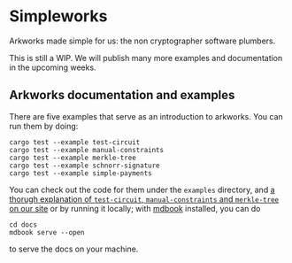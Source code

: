 # Simpleworks

Arkworks made simple for us: the non cryptographer software plumbers.

This is still a WIP. We will publish many more examples and documentation in the upcoming weeks.
 
## Arkworks documentation and examples

There are five examples that serve as an introduction to arkworks. You can run them by doing:

``` shell
cargo test --example test-circuit
cargo test --example manual-constraints
cargo test --example merkle-tree
cargo test --example schnorr-signature
cargo test --example simple-payments
```

You can check out the code for them under the `examples` directory, and [a thorugh explanation of `test-circuit`, `manual-constraints` and `merkle-tree` on our site](https://entropy1729.github.io/simpleworks/overview.html) or by running it locally; with [mdbook](https://rust-lang.github.io/mdBook/) installed, you can do 

```
cd docs
mdbook serve --open
```

to serve the docs on your machine.
